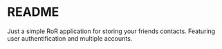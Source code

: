 # README

Just a simple RoR application for storing your friends contacts. Featuring user authentification and multiple accounts.
